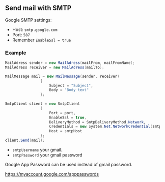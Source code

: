 ## Send mail with SMTP 

Google SMTP settings:

- Host: `smtp.google.com`
- Port: `587`
- Remember `EnableSsl = true`

### Example
```csharp
MailAdress sender = new MailAdress(mailFrom, mailFromName);
MailAdress receiver = new MailAdress(mailTo);

MailMessage mail = new MailMessage(sender, receiver)
                {
                    Subject = "Subject",
                    Body = "Body text"
                };
                
SmtpClient client = new SmtpClient
                {
                    Port = port,
                    EnableSsl = true,
                    DeliveryMethod = SmtpDeliveryMethod.Network,
                    Credentials = new System.Net.NetworkCredential(smtpUsername, smtpPassword),
                    Host = smtpHost
                };
client.Send(mail);
```

- `smtpUsername` your gmail.
- `smtpPassword` your gmail password

Google App Password can be used instead of gmail password.

https://myaccount.google.com/apppasswords

